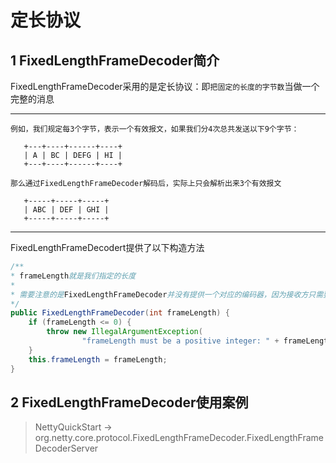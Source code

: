 # 定长协议

## 1 FixedLengthFrameDecoder简介

FixedLengthFrameDecoder采用的是定长协议：即`把固定的长度的字节数`当做一个完整的消息

---
    例如，我们规定每3个字节，表示一个有效报文，如果我们分4次总共发送以下9个字节： 
    
       +---+----+------+----+
       | A | BC | DEFG | HI |
       +---+----+------+----+
    
    那么通过FixedLengthFrameDecoder解码后，实际上只会解析出来3个有效报文
    
       +-----+-----+-----+
       | ABC | DEF | GHI |
       +-----+-----+-----+
---

FixedLengthFrameDecodert提供了以下构造方法

```java
/**
* frameLength就是我们指定的长度
* 
* 需要注意的是FixedLengthFrameDecoder并没有提供一个对应的编码器，因为接收方只需要根据字节数进行判断即可，发送方无需编码
*/
public FixedLengthFrameDecoder(int frameLength) {
    if (frameLength <= 0) {
        throw new IllegalArgumentException(
                "frameLength must be a positive integer: " + frameLength);
    }
    this.frameLength = frameLength;
}
```

## 2 FixedLengthFrameDecoder使用案例

> NettyQuickStart   ->      org.netty.core.protocol.FixedLengthFrameDecoder.FixedLengthFrameDecoderServer